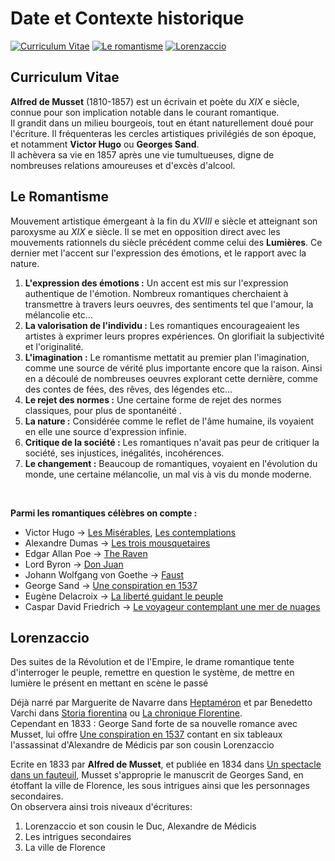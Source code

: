 # Date et Contexte historique

[![Curriculum Vitae](https://img.shields.io/badge/Curriculum%20Vitae-success)](#curiculum-vitae)
[![Le romantisme](https://img.shields.io/badge/Le%20Romantisme-success)](#le-romantisme)
[![Lorenzaccio](https://img.shields.io/badge/Lorenzaccio-success)](#lorenzaccio)

## Curriculum Vitae
**Alfred de Musset** (1810-1857) est un écrivain et poète du $XIX$ e siècle, connue pour son implication notable dans le courant romantique.  
Il grandit dans un milieu bourgeois, tout en étant naturellement doué pour l'écriture. Il fréquenteras les cercles artistiques privilégiés de son époque, et notamment **Victor Hugo** ou **Georges Sand**.   
Il achèvera sa vie en 1857 après une vie tumultueuses, digne de nombreuses relations amoureuses et d'excès d'alcool.

## Le Romantisme
Mouvement artistique émergeant à la fin du $XVIII$ e siècle et atteignant son paroxysme au $XIX$ e siècle. Il se met en opposition direct avec les mouvements rationnels du siècle précédent comme celui des **Lumières**. Ce dernier met l'accent sur l'expression des émotions, et le rapport avec la nature.  

1. **L'expression des émotions :**
    Un accent est mis sur l'expression authentique de l'émotion. Nombreux romantiques cherchaient à transmettre à travers leurs oeuvres, des sentiments tel que l'amour, la mélancolie etc...
2. **La valorisation de l'individu :**
    Les romantiques encourageaient les artistes à exprimer leurs propres expériences. On glorifiait la subjectivité et l'originalité.
3. **L'imagination :**
    Le romantisme mettatit au premier plan l'imagination, comme une source de vérité plus importante encore que la raison. Ainsi en a découlé de nombreuses oeuvres explorant cette dernière, comme des contes de fées, des rêves, des légendes etc...
4. **Le rejet des normes :**
    Une certaine forme de rejet des normes classiques, pour plus de spontanéité .
5. **La nature :**
    Considérée comme le reflet de l'âme humaine, ils voyaient en elle une source d'expression infinie.
6. **Critique de la société :**
    Les romantiques n'avait pas peur de critiquer la société, ses injustices, inégalités, incohérences.
7. **Le changement :**
    Beaucoup de romantiques, voyaient en l'évolution du monde, une certaine mélancolie, un mal vis à vis du monde moderne.

<br>

**Parmi les romantiques célèbres on compte :**
 - Victor Hugo -> <u>Les Misérables</u>, <u>Les contemplations</u>
 - Alexandre Dumas -> <u>Les trois mousquetaires</u>
 - Edgar Allan Poe -> <u>The Raven</u>
 - Lord Byron -> <u>Don Juan</u>
 - Johann Wolfgang von Goethe -> <u>Faust</u>
 - George Sand -> <u>Une conspiration en 1537</u>
 - Eugène Delacroix -> <u>La liberté guidant le peuple</u>
 - Caspar David Friedrich -> <u>Le voyageur contemplant une mer de nuages</u>


## Lorenzaccio
Des suites de la Révolution et de l'Empire, le drame romantique tente d'interroger le peuple, remettre en question le système, de mettre en lumière le présent en mettant en scène le passé

Déjà narré par Marguerite de Navarre dans <u>Heptaméron</u> et par Benedetto Varchi dans <u>Storia fiorentina</u> ou <u>La chronique Florentine</u>.  
Cependant en 1833 : George Sand forte de sa nouvelle romance avec Musset, lui offre <u>Une conspiration en 1537</u> contant en six tableaux l'assassinat d'Alexandre de Médicis par son cousin Lorenzaccio

Ecrite en 1833 par **Alfred de Musset**, et publiée en 1834 dans <u>Un spectacle dans un fauteuil</u>, Musset s'approprie le manuscrit de Georges Sand, en étoffant la ville de Florence, les sous intrigues ainsi que les personnages secondaires.  
On observera ainsi trois niveaux d'écritures:
1. Lorenzaccio et son cousin le Duc, Alexandre de Médicis
2. Les intrigues secondaires
3. La ville de Florence